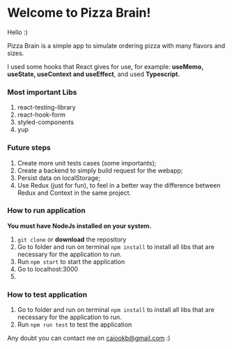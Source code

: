 # Welcome to Pizza Brain!

Hello :)

Pizza Brain is a simple app to simulate ordering pizza with many flavors and sizes. 

I used some hooks that React gives for use, for example: **useMemo, useState, useContext and useEffect**, and used **Typescript.**

### Most important Libs

 1. react-testing-library
 2. react-hook-form
 3. styled-components
 4. yup

### Future steps

 1. Create more unit tests cases (some importants);
 2. Create a backend to simply build request for the webapp;
 3. Persist data on localStorage;
 4. Use Redux (just for fun), to feel in a better way the difference between Redux and Context in the same project.

### How to run application

**You must have NodeJs installed on your system.**

1.  `git clone`  or  **download**  the repository
2.  Go to folder and run on terminal  `npm install`  to install all libs that are necessary for the application to run.
3.  Run  `npm start`  to start the application
4.  Go to localhost:3000
5. 
### How to test application

1.  Go to folder and run on terminal  `npm install`  to install all libs that are necessary for the application to run.
2.  Run  `npm run test`  to test the application

Any doubt you can contact me on  [caiookb@gmail.com](mailto:caiookb@gmail.com)  :)



